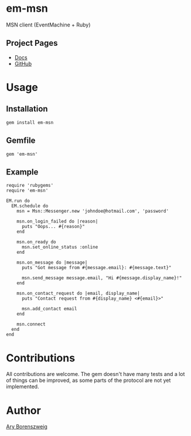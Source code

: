 # em-msn

MSN client (EventMachine + Ruby)

## Project Pages

* [Docs](http://rdoc.info/github/manastech/em-msn)
* [GitHub](https://github.com/manastech/em-msn)

# Usage

## Installation

    gem install em-msn

## Gemfile

    gem 'em-msn'

## Example

    require 'rubygems'
    require 'em-msn'

    EM.run do
      EM.schedule do
        msn = Msn::Messenger.new 'johndoe@hotmail.com', 'password'

        msn.on_login_failed do |reason|
          puts "Oops... #{reason}"
        end

        msn.on_ready do
          msn.set_online_status :online
        end

        msn.on_message do |message|
          puts "Got message from #{message.email}: #{message.text}"

          msn.send_message message.email, "Hi #{message.display_name}!"
        end

        msn.on_contact_request do |email, display_name|
          puts "Contact request from #{display_name} <#{email}>"

          msn.add_contact email
        end

        msn.connect
      end
    end

# Contributions

All contributions are welcome. The gem doesn't have many tests and a lot of things
can be improved, as some parts of the protocol are not yet implemented.

# Author

[Ary Borenszweig](http://github.com/asterite)